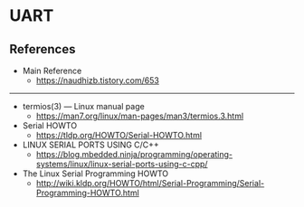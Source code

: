 # UART
## References
* Main Reference
  * https://naudhizb.tistory.com/653
---
* termios(3) — Linux manual page
  * https://man7.org/linux/man-pages/man3/termios.3.html
* Serial HOWTO
  * https://tldp.org/HOWTO/Serial-HOWTO.html
* LINUX SERIAL PORTS USING C/C++
  * https://blog.mbedded.ninja/programming/operating-systems/linux/linux-serial-ports-using-c-cpp/
* The Linux Serial Programming HOWTO
  * http://wiki.kldp.org/HOWTO/html/Serial-Programming/Serial-Programming-HOWTO.html
